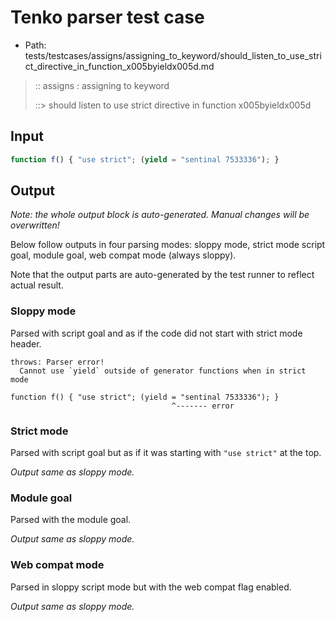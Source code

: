 # Tenko parser test case

- Path: tests/testcases/assigns/assigning_to_keyword/should_listen_to_use_strict_directive_in_function_x005byieldx005d.md

> :: assigns : assigning to keyword
>
> ::> should listen to use strict directive in function x005byieldx005d

## Input

`````js
function f() { "use strict"; (yield = "sentinal 7533336"); }
`````

## Output

_Note: the whole output block is auto-generated. Manual changes will be overwritten!_

Below follow outputs in four parsing modes: sloppy mode, strict mode script goal, module goal, web compat mode (always sloppy).

Note that the output parts are auto-generated by the test runner to reflect actual result.

### Sloppy mode

Parsed with script goal and as if the code did not start with strict mode header.

`````
throws: Parser error!
  Cannot use `yield` outside of generator functions when in strict mode

function f() { "use strict"; (yield = "sentinal 7533336"); }
                                    ^------- error
`````

### Strict mode

Parsed with script goal but as if it was starting with `"use strict"` at the top.

_Output same as sloppy mode._

### Module goal

Parsed with the module goal.

_Output same as sloppy mode._

### Web compat mode

Parsed in sloppy script mode but with the web compat flag enabled.

_Output same as sloppy mode._
